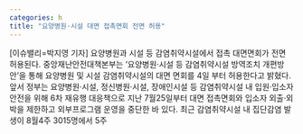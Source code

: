 ```yaml
---
categories: h
title: "요양병원·시설 대면 접촉면회 전면 허용"
---
```

[이슈밸리=박지영 기자] 요양병원과 시설 등 감염취약시설에서 접촉 대면면회가 전면 허용된다. 중앙재난안전대책본부는 ‘요양병원·시설 등 감염취약시설 방역조치 개편방안’을 통해 요양병원 및 시설 감염취약시설의 대면 면회를 4일 부터 허용한다고 밝혔다.앞서 정부는 요양병원·시설, 정신병원·시설, 장애인시설 등 감염취약시설 내 입원·입소자 안전을 위해 6차 재유행 대응책으로 지난 7월25일부터 대면 접촉면회와 입소자 외출·외박을 제한하고 외부프로그램 운영을 중단한 바 있다. 최근 감염취약시설 내 집단감염 발생이 8월4주 3015명에서 5주